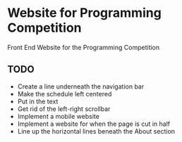 # Website for Programming Competition
Front End Website for the Programming Competition 

## TODO

* Create a line underneath the navigation bar
* Make the schedule left centered
* Put in the text
* Get rid of the left-right scrollbar
* Implement a mobile website
* Implement a website for when the page is cut in half
* Line up the horizontal lines beneath the About section

